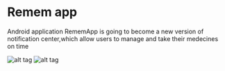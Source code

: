 # Remem app
Android application RememApp is going to become a new version of notification center,which allow users to manage and take their medecines on time


![alt tag](https://github.com/SofiStar/Remem_app/blob/master/%D0%A1%D0%BD%D0%B8%D0%BC%D0%BE%D0%BA%20%D1%8D%D0%BA%D1%80%D0%B0%D0%BD%D0%B0%202016-12-01%20%D0%B2%201.04.19%20(2).png)
![alt tag](https://github.com/SofiStar/Remem_app/blob/master/%D0%A1%D0%BD%D0%B8%D0%BC%D0%BE%D0%BA%20%D1%8D%D0%BA%D1%80%D0%B0%D0%BD%D0%B0%202016-12-01%20%D0%B2%201.04.50%20(2).png)
